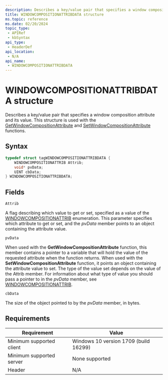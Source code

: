```yaml
---
description: Describes a key/value pair that specifies a window composition attribute and its value.
title: WINDOWCOMPOSITIONATTRIBDATA structure
ms.topic: reference
ms.date: 02/20/2024
topic_type:
 - APIRef
 - kbSyntax
api_type:
 - HeaderDef
api_location:
 - N/A
api_name:
 - WINDOWCOMPOSITIONATTRIBDATA
---
```


# WINDOWCOMPOSITIONATTRIBDATA structure

Describes a key/value pair that specifies a window composition attribute and its value. This structure is used with the [GetWindowCompositionAttribute](getwindowcompositionattribute.md) and [SetWindowCompositionAttribute](setwindowcompositionattribute.md) functions.

## Syntax

```C++
typedef struct tagWINDOWCOMPOSITIONATTRIBDATA {
    WINDOWCOMPOSITIONATTRIB Attrib;
    void* pvData;
    UINT cbData;
} WINDOWCOMPOSITIONATTRIBDATA;
```

## Fields

`Attrib`

A flag describing which value to get or set, specified as a value of the [WINDOWCOMPOSITIONATTRIB](windowcompositionattrib.md) enumeration. This parameter specifies which attribute to get or set, and the *pvData* member points to an object containing the attribute value.

`pvData`

When used with the **GetWindowCompositionAttribute** function, this member contains a pointer to a variable that will hold the value of the requested attribute when the function returns. When used with the **SetWindowCompositionAttribute** function, it points an object containing the attribute value to set. The type of the value set depends on the value of the Attrib member. For information about what type of value you should pass a pointer to in the *pvData* member, see [WINDOWCOMPOSITIONATTRIB](windowcompositionattrib.md).

`cbData`

The size of the object pointed to by the *pvData* member, in bytes.

## Requirements

| Requirement | Value |
|-|-|
| Minimum supported client | Windows 10 version 1709 (build 16299) |
| Minimum supported server | None supported |
| Header | N/A |

